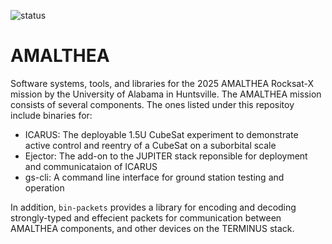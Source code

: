 ![status](https://github.com/Terminus-Suborbital-Research-Program/AMALTHEA/actions/workflows/rust.yml/badge.svg)
# AMALTHEA
Software systems, tools, and libraries for the 2025 AMALTHEA Rocksat-X mission by the University of Alabama in Huntsville. The AMALTHEA mission consists of several components. The ones listed under this repositoy include binaries for:

- ICARUS:   The deployable 1.5U CubeSat experiment to demonstrate active control and reentry of a CubeSat on a suborbital scale
- Ejector:  The add-on to the JUPITER stack reponsible for deployment and communicataion of ICARUS
- gs-cli:   A command line interface for ground station testing and operation

In addition, `bin-packets` provides a library for encoding and decoding strongly-typed and effecient packets for communication between AMALTHEA components, and other devices on the TERMINUS stack.
